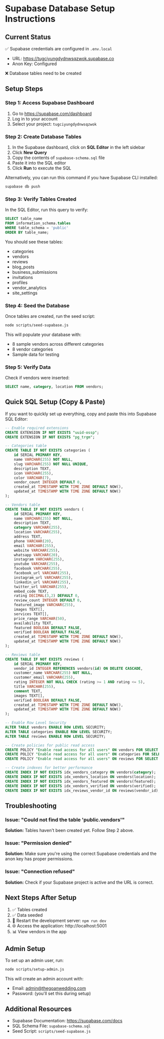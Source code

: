 # Supabase Database Setup Instructions

## Current Status
✅ Supabase credentials are configured in `.env.local`
- URL: https://tugciyungdydnwsqzwok.supabase.co
- Anon Key: Configured

❌ Database tables need to be created

## Setup Steps

### Step 1: Access Supabase Dashboard
1. Go to https://supabase.com/dashboard
2. Log in to your account
3. Select your project: `tugciyungdydnwsqzwok`

### Step 2: Create Database Tables
1. In the Supabase dashboard, click on **SQL Editor** in the left sidebar
2. Click **New Query**
3. Copy the contents of `supabase-schema.sql` file
4. Paste it into the SQL editor
5. Click **Run** to execute the SQL

Alternatively, you can run this command if you have Supabase CLI installed:
```bash
supabase db push
```

### Step 3: Verify Tables Created
In the SQL Editor, run this query to verify:
```sql
SELECT table_name 
FROM information_schema.tables 
WHERE table_schema = 'public' 
ORDER BY table_name;
```

You should see these tables:
- categories
- vendors
- reviews
- blog_posts
- business_submissions
- invitations
- profiles
- vendor_analytics
- site_settings

### Step 4: Seed the Database
Once tables are created, run the seed script:
```bash
node scripts/seed-supabase.js
```

This will populate your database with:
- 8 sample vendors across different categories
- 8 vendor categories
- Sample data for testing

### Step 5: Verify Data
Check if vendors were inserted:
```sql
SELECT name, category, location FROM vendors;
```

## Quick SQL Setup (Copy & Paste)

If you want to quickly set up everything, copy and paste this into Supabase SQL Editor:

```sql
-- Enable required extensions
CREATE EXTENSION IF NOT EXISTS "uuid-ossp";
CREATE EXTENSION IF NOT EXISTS "pg_trgm";

-- Categories table
CREATE TABLE IF NOT EXISTS categories (
    id SERIAL PRIMARY KEY,
    name VARCHAR(255) NOT NULL,
    slug VARCHAR(255) NOT NULL UNIQUE,
    description TEXT,
    icon VARCHAR(255),
    color VARCHAR(7),
    vendor_count INTEGER DEFAULT 0,
    created_at TIMESTAMP WITH TIME ZONE DEFAULT NOW(),
    updated_at TIMESTAMP WITH TIME ZONE DEFAULT NOW()
);

-- Vendors table
CREATE TABLE IF NOT EXISTS vendors (
    id SERIAL PRIMARY KEY,
    name VARCHAR(255) NOT NULL,
    description TEXT,
    category VARCHAR(255),
    location VARCHAR(255),
    address TEXT,
    phone VARCHAR(20),
    email VARCHAR(255),
    website VARCHAR(255),
    whatsapp VARCHAR(20),
    instagram VARCHAR(255),
    youtube VARCHAR(255),
    facebook VARCHAR(255),
    facebook_url VARCHAR(255),
    instagram_url VARCHAR(255),
    linkedin_url VARCHAR(255),
    twitter_url VARCHAR(255),
    embed_code TEXT,
    rating DECIMAL(3,2) DEFAULT 0,
    review_count INTEGER DEFAULT 0,
    featured_image VARCHAR(255),
    images TEXT[],
    services TEXT[],
    price_range VARCHAR(50),
    availability TEXT,
    featured BOOLEAN DEFAULT FALSE,
    verified BOOLEAN DEFAULT FALSE,
    created_at TIMESTAMP WITH TIME ZONE DEFAULT NOW(),
    updated_at TIMESTAMP WITH TIME ZONE DEFAULT NOW()
);

-- Reviews table
CREATE TABLE IF NOT EXISTS reviews (
    id SERIAL PRIMARY KEY,
    vendor_id INTEGER REFERENCES vendors(id) ON DELETE CASCADE,
    customer_name VARCHAR(255) NOT NULL,
    customer_email VARCHAR(255),
    rating INTEGER NOT NULL CHECK (rating >= 1 AND rating <= 5),
    title VARCHAR(255),
    comment TEXT,
    images TEXT[],
    verified BOOLEAN DEFAULT FALSE,
    created_at TIMESTAMP WITH TIME ZONE DEFAULT NOW(),
    updated_at TIMESTAMP WITH TIME ZONE DEFAULT NOW()
);

-- Enable Row Level Security
ALTER TABLE vendors ENABLE ROW LEVEL SECURITY;
ALTER TABLE categories ENABLE ROW LEVEL SECURITY;
ALTER TABLE reviews ENABLE ROW LEVEL SECURITY;

-- Create policies for public read access
CREATE POLICY "Enable read access for all users" ON vendors FOR SELECT USING (true);
CREATE POLICY "Enable read access for all users" ON categories FOR SELECT USING (true);
CREATE POLICY "Enable read access for all users" ON reviews FOR SELECT USING (true);

-- Create indexes for better performance
CREATE INDEX IF NOT EXISTS idx_vendors_category ON vendors(category);
CREATE INDEX IF NOT EXISTS idx_vendors_location ON vendors(location);
CREATE INDEX IF NOT EXISTS idx_vendors_featured ON vendors(featured);
CREATE INDEX IF NOT EXISTS idx_vendors_verified ON vendors(verified);
CREATE INDEX IF NOT EXISTS idx_reviews_vendor_id ON reviews(vendor_id);
```

## Troubleshooting

### Issue: "Could not find the table 'public.vendors'"
**Solution:** Tables haven't been created yet. Follow Step 2 above.

### Issue: "Permission denied"
**Solution:** Make sure you're using the correct Supabase credentials and the anon key has proper permissions.

### Issue: "Connection refused"
**Solution:** Check if your Supabase project is active and the URL is correct.

## Next Steps After Setup

1. ✅ Tables created
2. ✅ Data seeded
3. 🚀 Restart the development server: `npm run dev`
4. 🌐 Access the application: http://localhost:5001
5. 📊 View vendors in the app

## Admin Setup

To set up an admin user, run:
```bash
node scripts/setup-admin.js
```

This will create an admin account with:
- Email: admin@thegoanwedding.com
- Password: (you'll set this during setup)

## Additional Resources

- Supabase Documentation: https://supabase.com/docs
- SQL Schema File: `supabase-schema.sql`
- Seed Script: `scripts/seed-supabase.js`

